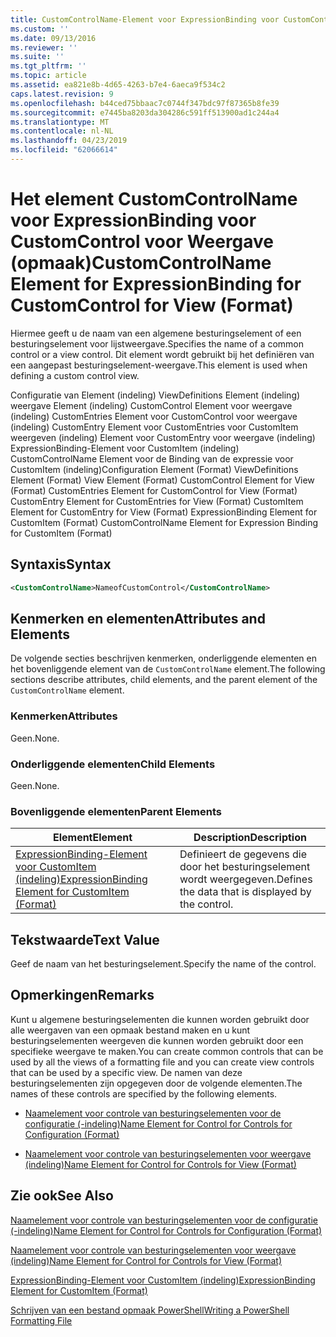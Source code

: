 ```yaml
---
title: CustomControlName-Element voor ExpressionBinding voor CustomControl voor weergave (indeling) | Microsoft Docs
ms.custom: ''
ms.date: 09/13/2016
ms.reviewer: ''
ms.suite: ''
ms.tgt_pltfrm: ''
ms.topic: article
ms.assetid: ea821e8b-4d65-4263-b7e4-6aeca9f534c2
caps.latest.revision: 9
ms.openlocfilehash: b44ced75bbaac7c0744f347bdc97f87365b8fe39
ms.sourcegitcommit: e7445ba8203da304286c591ff513900ad1c244a4
ms.translationtype: MT
ms.contentlocale: nl-NL
ms.lasthandoff: 04/23/2019
ms.locfileid: "62066614"
---
```

# <a name="customcontrolname-element-for-expressionbinding-for-customcontrol-for-view-format"></a><span data-ttu-id="48a52-102">Het element CustomControlName voor ExpressionBinding voor CustomControl voor Weergave (opmaak)</span><span class="sxs-lookup"><span data-stu-id="48a52-102">CustomControlName Element for ExpressionBinding for CustomControl for View (Format)</span></span>

<span data-ttu-id="48a52-103">Hiermee geeft u de naam van een algemene besturingselement of een besturingselement voor lijstweergave.</span><span class="sxs-lookup"><span data-stu-id="48a52-103">Specifies the name of a common control or a view control.</span></span> <span data-ttu-id="48a52-104">Dit element wordt gebruikt bij het definiëren van een aangepast besturingselement-weergave.</span><span class="sxs-lookup"><span data-stu-id="48a52-104">This element is used when defining a custom control view.</span></span>

<span data-ttu-id="48a52-105">Configuratie van Element (indeling) ViewDefinitions Element (indeling) weergave Element (indeling) CustomControl Element voor weergave (indeling) CustomEntries Element voor CustomControl voor weergave (indeling) CustomEntry Element voor CustomEntries voor CustomItem weergeven (indeling) Element voor CustomEntry voor weergave (indeling) ExpressionBinding-Element voor CustomItem (indeling) CustomControlName Element voor de Binding van de expressie voor CustomItem (indeling)</span><span class="sxs-lookup"><span data-stu-id="48a52-105">Configuration Element (Format) ViewDefinitions Element (Format) View Element (Format) CustomControl Element for View (Format) CustomEntries Element for CustomControl for View (Format) CustomEntry Element for CustomEntries for View (Format) CustomItem Element for CustomEntry for View (Format) ExpressionBinding Element for CustomItem (Format) CustomControlName Element for Expression Binding for CustomItem (Format)</span></span>

## <a name="syntax"></a><span data-ttu-id="48a52-106">Syntaxis</span><span class="sxs-lookup"><span data-stu-id="48a52-106">Syntax</span></span>

```xml
<CustomControlName>NameofCustomControl</CustomControlName>
```

## <a name="attributes-and-elements"></a><span data-ttu-id="48a52-107">Kenmerken en elementen</span><span class="sxs-lookup"><span data-stu-id="48a52-107">Attributes and Elements</span></span>

<span data-ttu-id="48a52-108">De volgende secties beschrijven kenmerken, onderliggende elementen en het bovenliggende element van de `CustomControlName` element.</span><span class="sxs-lookup"><span data-stu-id="48a52-108">The following sections describe attributes, child elements, and the parent element of the `CustomControlName` element.</span></span>

### <a name="attributes"></a><span data-ttu-id="48a52-109">Kenmerken</span><span class="sxs-lookup"><span data-stu-id="48a52-109">Attributes</span></span>

<span data-ttu-id="48a52-110">Geen.</span><span class="sxs-lookup"><span data-stu-id="48a52-110">None.</span></span>

### <a name="child-elements"></a><span data-ttu-id="48a52-111">Onderliggende elementen</span><span class="sxs-lookup"><span data-stu-id="48a52-111">Child Elements</span></span>

<span data-ttu-id="48a52-112">Geen.</span><span class="sxs-lookup"><span data-stu-id="48a52-112">None.</span></span>

### <a name="parent-elements"></a><span data-ttu-id="48a52-113">Bovenliggende elementen</span><span class="sxs-lookup"><span data-stu-id="48a52-113">Parent Elements</span></span>

|<span data-ttu-id="48a52-114">Element</span><span class="sxs-lookup"><span data-stu-id="48a52-114">Element</span></span>|<span data-ttu-id="48a52-115">Description</span><span class="sxs-lookup"><span data-stu-id="48a52-115">Description</span></span>|
|-------------|-----------------|
|[<span data-ttu-id="48a52-116">ExpressionBinding-Element voor CustomItem (indeling)</span><span class="sxs-lookup"><span data-stu-id="48a52-116">ExpressionBinding Element for CustomItem (Format)</span></span>](./expressionbinding-element-for-customitem-for-controls-for-configuration-format.md)|<span data-ttu-id="48a52-117">Definieert de gegevens die door het besturingselement wordt weergegeven.</span><span class="sxs-lookup"><span data-stu-id="48a52-117">Defines the data that is displayed by the control.</span></span>|

## <a name="text-value"></a><span data-ttu-id="48a52-118">Tekstwaarde</span><span class="sxs-lookup"><span data-stu-id="48a52-118">Text Value</span></span>

<span data-ttu-id="48a52-119">Geef de naam van het besturingselement.</span><span class="sxs-lookup"><span data-stu-id="48a52-119">Specify the name of the control.</span></span>

## <a name="remarks"></a><span data-ttu-id="48a52-120">Opmerkingen</span><span class="sxs-lookup"><span data-stu-id="48a52-120">Remarks</span></span>

<span data-ttu-id="48a52-121">Kunt u algemene besturingselementen die kunnen worden gebruikt door alle weergaven van een opmaak bestand maken en u kunt besturingselementen weergeven die kunnen worden gebruikt door een specifieke weergave te maken.</span><span class="sxs-lookup"><span data-stu-id="48a52-121">You can create common controls that can be used by all the views of a formatting file and you can create view controls that can be used by a specific view.</span></span> <span data-ttu-id="48a52-122">De namen van deze besturingselementen zijn opgegeven door de volgende elementen.</span><span class="sxs-lookup"><span data-stu-id="48a52-122">The names of these controls are specified by the following elements.</span></span>

- [<span data-ttu-id="48a52-123">Naamelement voor controle van besturingselementen voor de configuratie (-indeling)</span><span class="sxs-lookup"><span data-stu-id="48a52-123">Name Element for Control for Controls for Configuration (Format)</span></span>](./name-element-for-control-for-controls-for-configuration-format.md)

- [<span data-ttu-id="48a52-124">Naamelement voor controle van besturingselementen voor weergave (indeling)</span><span class="sxs-lookup"><span data-stu-id="48a52-124">Name Element for Control for Controls for View (Format)</span></span>](./name-element-for-control-for-controls-for-view-format.md)

## <a name="see-also"></a><span data-ttu-id="48a52-125">Zie ook</span><span class="sxs-lookup"><span data-stu-id="48a52-125">See Also</span></span>

[<span data-ttu-id="48a52-126">Naamelement voor controle van besturingselementen voor de configuratie (-indeling)</span><span class="sxs-lookup"><span data-stu-id="48a52-126">Name Element for Control for Controls for Configuration (Format)</span></span>](./name-element-for-control-for-controls-for-configuration-format.md)

[<span data-ttu-id="48a52-127">Naamelement voor controle van besturingselementen voor weergave (indeling)</span><span class="sxs-lookup"><span data-stu-id="48a52-127">Name Element for Control for Controls for View (Format)</span></span>](./name-element-for-control-for-controls-for-view-format.md)

[<span data-ttu-id="48a52-128">ExpressionBinding-Element voor CustomItem (indeling)</span><span class="sxs-lookup"><span data-stu-id="48a52-128">ExpressionBinding Element for CustomItem (Format)</span></span>](./expressionbinding-element-for-customitem-for-controls-for-configuration-format.md)

[<span data-ttu-id="48a52-129">Schrijven van een bestand opmaak PowerShell</span><span class="sxs-lookup"><span data-stu-id="48a52-129">Writing a PowerShell Formatting File</span></span>](./writing-a-powershell-formatting-file.md)
